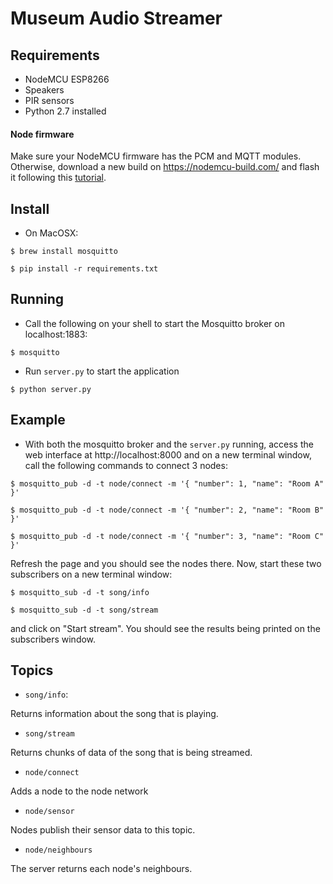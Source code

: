 # Museum Audio Streamer

## Requirements

- NodeMCU ESP8266
- Speakers
- PIR sensors
- Python 2.7 installed

#### Node firmware

Make sure your NodeMCU firmware has the PCM and MQTT modules. Otherwise, download a new build on https://nodemcu-build.com/ and flash it following this [tutorial](https://nodemcu.readthedocs.io/en/master/en/flash/).

## Install
- On MacOSX:
```
$ brew install mosquitto

$ pip install -r requirements.txt
```

## Running

- Call the following on your shell to start the Mosquitto broker on localhost:1883:
```
$ mosquitto
```

- Run ```server.py``` to start the application
```
$ python server.py
```

## Example

- With both the mosquitto broker and the ```server.py``` running, access the web interface at http://localhost:8000 and
on a new terminal window, call the following commands to connect 3 nodes:
```
$ mosquitto_pub -d -t node/connect -m '{ "number": 1, "name": "Room A" }'

$ mosquitto_pub -d -t node/connect -m '{ "number": 2, "name": "Room B" }'

$ mosquitto_pub -d -t node/connect -m '{ "number": 3, "name": "Room C" }'
```
Refresh the page and you should see the nodes there.
Now, start these two subscribers on a new terminal window:

```
$ mosquitto_sub -d -t song/info

$ mosquitto_sub -d -t song/stream
```
and click on "Start stream".
You should see the results being printed on the subscribers window.

## Topics

- ```song/info```:

Returns information about the song that is playing.

- ```song/stream```

Returns chunks of data of the song that is being streamed.

- ```node/connect```

Adds a node to the node network

- ```node/sensor```

Nodes publish their sensor data to this topic.

- ```node/neighbours```

The server returns each node's neighbours.


